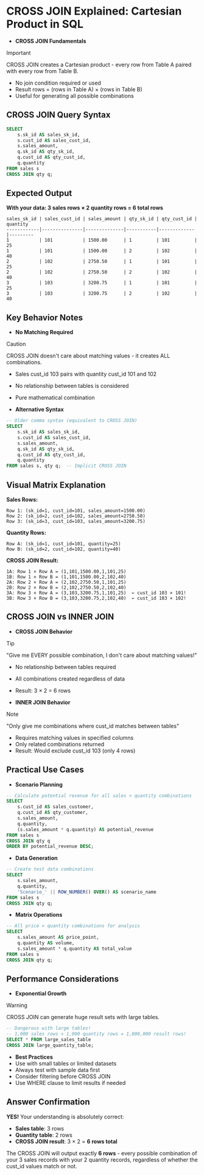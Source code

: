 # CROSS JOIN Explained: Cartesian Product in SQL

*   **CROSS JOIN Fundamentals**
> [!IMPORTANT]
> CROSS JOIN creates a Cartesian product - every row from Table A paired with every row from Table B.
*   No join condition required or used
*   Result rows = (rows in Table A) × (rows in Table B)
*   Useful for generating all possible combinations

## CROSS JOIN Query Syntax

```sql
SELECT 
    s.sk_id AS sales_sk_id,
    s.cust_id AS sales_cust_id,
    s.sales_amount,
    q.sk_id AS qty_sk_id, 
    q.cust_id AS qty_cust_id,
    q.quantity
FROM sales s
CROSS JOIN qty q;
```

## Expected Output

**With your data: 3 sales rows × 2 quantity rows = 6 total rows**

```
sales_sk_id | sales_cust_id | sales_amount | qty_sk_id | qty_cust_id | quantity
------------|---------------|--------------|-----------|-------------|---------
1           | 101           | 1500.00      | 1         | 101         | 25
1           | 101           | 1500.00      | 2         | 102         | 40
2           | 102           | 2750.50      | 1         | 101         | 25
2           | 102           | 2750.50      | 2         | 102         | 40
3           | 103           | 3200.75      | 1         | 101         | 25
3           | 103           | 3200.75      | 2         | 102         | 40
```

## Key Behavior Notes

*   **No Matching Required**
> [!CAUTION]
> CROSS JOIN doesn't care about matching values - it creates ALL combinations.
*   Sales cust_id 103 pairs with quantity cust_id 101 and 102
*   No relationship between tables is considered
*   Pure mathematical combination

*   **Alternative Syntax**
```sql
-- Older comma syntax (equivalent to CROSS JOIN)
SELECT 
    s.sk_id AS sales_sk_id,
    s.cust_id AS sales_cust_id, 
    s.sales_amount,
    q.sk_id AS qty_sk_id,
    q.cust_id AS qty_cust_id,
    q.quantity
FROM sales s, qty q;  -- Implicit CROSS JOIN
```

## Visual Matrix Explanation

**Sales Rows:**  
```
Row 1: (sk_id=1, cust_id=101, sales_amount=1500.00)
Row 2: (sk_id=2, cust_id=102, sales_amount=2750.50)  
Row 3: (sk_id=3, cust_id=103, sales_amount=3200.75)
```

**Quantity Rows:**
```
Row A: (sk_id=1, cust_id=101, quantity=25)
Row B: (sk_id=2, cust_id=102, quantity=40)
```

**CROSS JOIN Result:**
```
1A: Row 1 × Row A = (1,101,1500.00,1,101,25)
1B: Row 1 × Row B = (1,101,1500.00,2,102,40)
2A: Row 2 × Row A = (2,102,2750.50,1,101,25) 
2B: Row 2 × Row B = (2,102,2750.50,2,102,40)
3A: Row 3 × Row A = (3,103,3200.75,1,101,25)  ← cust_id 103 × 101!
3B: Row 3 × Row B = (3,103,3200.75,2,102,40)  ← cust_id 103 × 102!
```

## CROSS JOIN vs INNER JOIN

*   **CROSS JOIN Behavior**
> [!TIP]
> "Give me EVERY possible combination, I don't care about matching values!"
*   No relationship between tables required
*   All combinations created regardless of data
*   Result: 3 × 2 = 6 rows

*   **INNER JOIN Behavior**
> [!NOTE]
> "Only give me combinations where cust_id matches between tables"
*   Requires matching values in specified columns
*   Only related combinations returned  
*   Result: Would exclude cust_id 103 (only 4 rows)

## Practical Use Cases

*   **Scenario Planning**
```sql
-- Calculate potential revenue for all sales × quantity combinations
SELECT 
    s.cust_id AS sales_customer,
    q.cust_id AS qty_customer,
    s.sales_amount,
    q.quantity,
    (s.sales_amount * q.quantity) AS potential_revenue
FROM sales s
CROSS JOIN qty q
ORDER BY potential_revenue DESC;
```

*   **Data Generation**
```sql
-- Create test data combinations
SELECT 
    s.sales_amount,
    q.quantity,
    'Scenario_' || ROW_NUMBER() OVER() AS scenario_name
FROM sales s
CROSS JOIN qty q;
```

*   **Matrix Operations**
```sql
-- All price × quantity combinations for analysis
SELECT 
    s.sales_amount AS price_point,
    q.quantity AS volume,
    s.sales_amount * q.quantity AS total_value
FROM sales s
CROSS JOIN qty q;
```

## Performance Considerations

*   **Exponential Growth**
> [!WARNING]
> CROSS JOIN can generate huge result sets with large tables.
```sql
-- Dangerous with large tables!
-- 1,000 sales rows × 1,000 quantity rows = 1,000,000 result rows!
SELECT * FROM large_sales_table
CROSS JOIN large_quantity_table;
```

*   **Best Practices**
*   Use with small tables or limited datasets
*   Always test with sample data first
*   Consider filtering before CROSS JOIN
*   Use WHERE clause to limit results if needed

## Answer Confirmation

**YES!** Your understanding is absolutely correct:

- **Sales table**: 3 rows
- **Quantity table**: 2 rows  
- **CROSS JOIN result**: 3 × 2 = **6 rows total**

The CROSS JOIN will output exactly **6 rows** - every possible combination of your 3 sales records with your 2 quantity records, regardless of whether the cust_id values match or not.
